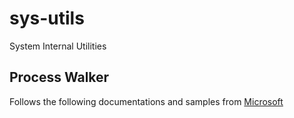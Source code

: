 # sys-utils
System Internal Utilities

## Process Walker
Follows the following documentations and samples from [Microsoft](https://docs.microsoft.com/ko-kr/windows/desktop/ToolHelp/process-walking)